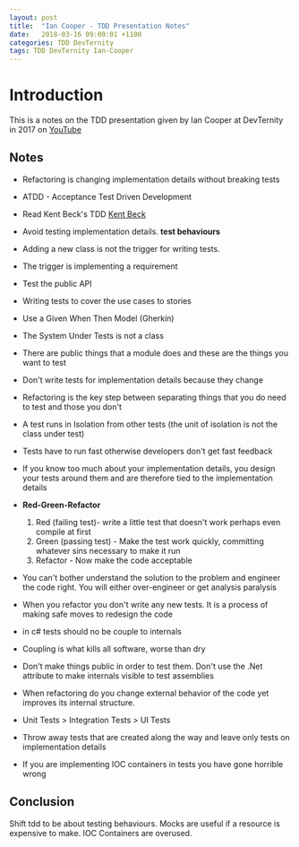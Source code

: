 ```yaml
---
layout: post
title:  "Ian Cooper - TDD Presentation Notes"
date:   2018-03-16 09:00:01 +1100
categories: TDD DevTernity
tags: TDD DevTernity Ian-Cooper
---
```


# Introduction
This is a notes on the TDD presentation given by Ian Cooper at DevTernity in 2017 on [YouTube](https://www.youtube.com/watch?v=EZ05e7EMOLM&feature=youtu.be)

## Notes
* Refactoring is changing implementation details without breaking tests
* ATDD - Acceptance Test Driven Development
* Read Kent Beck's TDD [Kent Beck](https://www.amazon.com/Test-Driven-Development-Kent-Beck/dp/0321146530)
* Avoid testing implementation details. **test behaviours**
* Adding a new class is not the trigger for writing tests.
* The trigger is implementing a requirement
* Test the public API
* Writing tests to cover the use cases to stories
* Use a Given When Then Model (Gherkin)
* The System Under Tests is not a class
* There are public things that a module does and these are the things you want to test
* Don't write tests for implementation details because they change
* Refactoring is the key step between separating things that you do need to test and those you don't
* A test runs in Isolation from other tests (the unit of isolation is not the class under test)
* Tests have to run fast otherwise developers don't get fast feedback
* If you know too much about your implementation details, you design your tests around them and are therefore tied to the implementation details

* **Red-Green-Refactor**
    1. Red (failing test)- write a little test that doesn't work perhaps even compile at first
    2. Green (passing test) - Make the test work quickly, committing whatever sins necessary to make it run
    3. Refactor - Now make the code acceptable

* You can't bother understand the solution to the problem and engineer the code right. You will either over-engineer or get analysis paralysis
* When you refactor you don't write any new tests. It is a process of making safe moves to redesign the code
* in c# tests should no be couple to internals
* Coupling is what kills all software, worse than dry
* Don't make things public in order to test them. Don't use the .Net attribute to make internals visible to test assemblies
* When refactoring do you change external behavior of the code yet improves its internal structure.
* Unit Tests > Integration Tests > UI Tests
* Throw away tests that are created along the way and leave only tests on implementation details
* If you are implementing IOC containers in tests you have gone horrible wrong

## Conclusion
Shift tdd to be about testing behaviours. Mocks are useful if a resource is expensive to make. IOC Containers are overused.